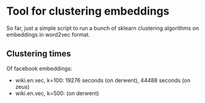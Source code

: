 # Tool for clustering embeddings

So far, just a simple script to run a bunch of sklearn clustering algorithms
on embeddings in word2vec format.

## Clustering times

Of facebook embeddings:
* wiki.en.vec, k=100: 19276 seconds (on derwent), 44488 seconds (on zeus)
* wiki.en.vec, k=500:   (on derwent)
